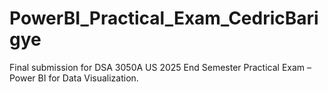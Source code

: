 # PowerBI_Practical_Exam_CedricBarigye
Final submission for DSA 3050A US 2025 End Semester Practical Exam – Power BI for Data Visualization.
